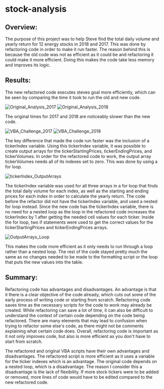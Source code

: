 # stock-analysis

## Overview:

The purpose of this project was to help Steve find the total daily volume and yearly return for 
12 energy stocks in 2018 and 2017. This was done by refactoring code in order to make it run faster. 
The reason behind this is because the old code was not as efficient as it could be and refactoring it 
could make it more efficient. Doing this makes the code take less memory and improves its logic.


## Results:

The new refactored code executes steves goal more efficiently, which can be seen by comparing
the time it took to run the old and new code.

![Original_Analysis_2017](https://user-images.githubusercontent.com/107213807/174387543-a8404e95-c679-4098-8aa3-5f4c0011ffe1.png)
![Original_Analysis_2018](https://user-images.githubusercontent.com/107213807/174387586-2b143566-b7d2-41a9-911a-1fc82a8db680.png)

The original times for 2017 and 2018 are noticeably slower than the new code.

![VBA_Challenge_2017](https://user-images.githubusercontent.com/107213807/174387673-685897f3-f50a-4100-9efc-6fe996e9db9b.png)
![VBA_Challenge_2018](https://user-images.githubusercontent.com/107213807/174387685-e5c76cef-6bf9-4f1a-b2bc-418e9fa47744.png)

The key difference that made the code run faster was the inclusion of a tickerIndex variable. Using this tickerIndex variable,
it was possible to create output arrays for the tickerStartingPrices, tickerEndingPrices, and tickerVolumes. In order for the refactored
code to work, the output array tickerVolumes needs all of its indexes set to zero. This was done by using a for loop.

![tickerIndex_OutputArrays](https://user-images.githubusercontent.com/107213807/174390631-fcaa5032-ea72-4bb2-b2f0-7eb9ad26a630.png)

The tickerIndex variable was used for all three arrays in a for loop that finds the total daily volume for each index, as well as the starting
and ending prices for each index in order to calculate the yearly return. The code before the refactor did not have the tickerIndex 
variable, and used a nested for loop instead. Since the new code has the tickerIndex variable, there is no need for a nested loop
as the loop in the refactored code increases the tickerIndex by 1 after getting the needed cell values for each ticker. Inside the for loop, two if statements were used to get the correct
values for the tickerStartingPrices and tickerEndingPrices arrays.

![OutputArrays_Loop](https://user-images.githubusercontent.com/107213807/174390696-7214d0ea-9d11-42f4-bbd9-e7c2ff45aebc.png)

This makes the code more efficient as it only needs to run through a loop rather than a nested loop. The rest of the code stayed
pretty much the same as no changes needed to be made to the formatting script or the loop that puts the new values into the table.

## Summary:

Refactoring code has advantages and disadvantages. An advantage is that it there is a clear objective of the code already, which
cuts out some of the early process of writing code or starting from scratch. Refactoring code saves time as the necessary scripts
for the code to work may already be created. While refactoring can save a lot of time, it can also be difficult to understand the context of certain code depending on the
code being refactored. There are many elements that may lead to confusion when trying to refactor some else's code, as there might
not be comments explaining what certain code does. Overall, refactoring code is important as it not only improves code, but also is more efficient as you don't have to start from scratch.

The refactored and original VBA scripts have their own advantages and disadvantages. The refactored script is more efficient
as it uses a variable for the ticker indexes which is an advantage. The original code depends on a nested loop, which is
a disadvantage. The reason I consider this a disadvantage is the lack of flexibility. If more stock tickers were to be added or removed,
more lines of code would have to be edited compared to the new refactored code.


